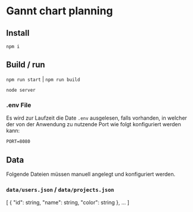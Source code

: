 # Gannt chart planning

## Install

`npm i`

## Build / run

`npm run start` | `npm run build`

`node server`

### .env File

Es wird zur Laufzeit die Date `.env` ausgelesen, falls vorhanden, in welcher
der von der Anwendung zu nutzende Port wie folgt konfiguriert werden kann:

```
PORT=8080
```

## Data

Folgende Dateien müssen manuell angelegt und konfiguriert werden.

### `data/users.json` / `data/projects.json`

[
  {
    "id": string,
    "name": string,
    "color": string
  },
  …
]
